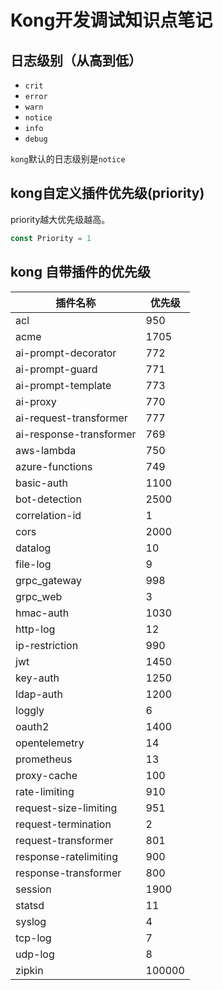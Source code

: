 # Kong开发调试知识点笔记

## 日志级别（从高到低）

- `crit`
- `error`
- `warn`
- `notice`
- `info`
- `debug`

`kong`默认的日志级别是`notice`



## kong自定义插件优先级(priority)

priority越大优先级越高。

```go
const Priority = 1
```



## kong 自带插件的优先级

| 插件名称                | 优先级 |
| ----------------------- | ------ |
| acl                     | 950    |
| acme                    | 1705   |
| ai-prompt-decorator     | 772    |
| ai-prompt-guard         | 771    |
| ai-prompt-template      | 773    |
| ai-proxy                | 770    |
| ai-request-transformer  | 777    |
| ai-response-transformer | 769    |
| aws-lambda              | 750    |
| azure-functions         | 749    |
| basic-auth              | 1100   |
| bot-detection           | 2500   |
| correlation-id          | 1      |
| cors                    | 2000   |
| datalog                 | 10     |
| file-log                | 9      |
| grpc_gateway            | 998    |
| grpc_web                | 3      |
| hmac-auth               | 1030   |
| http-log                | 12     |
| ip-restriction          | 990    |
| jwt                     | 1450   |
| key-auth                | 1250   |
| ldap-auth               | 1200   |
| loggly                  | 6      |
| oauth2                  | 1400   |
| opentelemetry           | 14     |
| prometheus              | 13     |
| proxy-cache             | 100    |
| rate-limiting           | 910    |
| request-size-limiting   | 951    |
| request-termination     | 2      |
| request-transformer     | 801    |
| response-ratelimiting   | 900    |
| response-transformer    | 800    |
| session                 | 1900   |
| statsd                  | 11     |
| syslog                  | 4      |
| tcp-log                 | 7      |
| udp-log                 | 8      |
| zipkin                  | 100000 |

